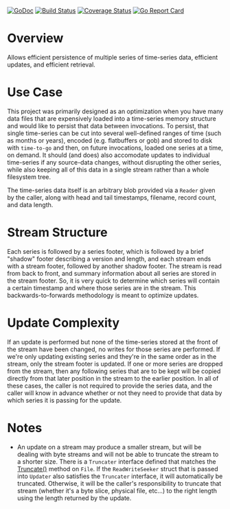 [![GoDoc](https://godoc.org/github.com/dsoprea/time-to-go?status.svg)](https://godoc.org/github.com/dsoprea/time-to-go)
[![Build Status](https://travis-ci.org/dsoprea/time-to-go.svg?branch=master)](https://travis-ci.org/dsoprea/time-to-go)
[![Coverage Status](https://coveralls.io/repos/github/dsoprea/time-to-go/badge.svg?branch=master)](https://coveralls.io/github/dsoprea/time-to-go?branch=master)
[![Go Report Card](https://goreportcard.com/badge/github.com/dsoprea/time-to-go)](https://goreportcard.com/report/github.com/dsoprea/time-to-go)

# Overview

Allows efficient persistence of multiple series of time-series data, efficient updates, and efficient retrieval.


# Use Case

This project was primarily designed as an optimization when you have many data files that are expensively loaded into a time-series memory structure and would like to persist that data between invocations. To persist, that single time-series can be cut into several well-defined ranges of time (such as months or years), encoded (e.g. flatbuffers or gob) and stored to disk with `time-to-go` and then, on future invocations, loaded one series at a time, on demand. It should (and does) also accomodate updates to individual time-series if any source-data changes, without disrupting the other series, while also keeping all of this data in a single stream rather than a whole filesystem tree.

The time-series data itself is an arbitrary blob provided via a `Reader` given by the caller, along with head and tail timestamps, filename, record count, and data length.


# Stream Structure

Each series is followed by a series footer, which is followed by a brief "shadow" footer describing a version and length, and each stream ends with a stream footer, followed by another shadow footer. The stream is read from back to front, and summary information about all series are stored in the stream footer. So, it is very quick to determine which series will contain a certain timestamp and where those series are in the stream. This backwards-to-forwards methodology is meant to optimize updates.


# Update Complexity

If an update is performed but none of the time-series stored at the front of the stream have been changed, no writes for those series are performed. If we're only updating existing series and they're in the same order as in the stream, only the stream footer is updated. If one or more series are dropped from the stream, then any following series that are to be kept will be copied directly from that later position in the stream to the earlier position. In all of these cases, the caller is not required to provide the series data, and the caller will know in advance whether or not they need to provide that data by which series it is passing for the update.


# Notes

- An update on a stream may produce a smaller stream, but will be dealing with byte streams and will not be able to truncate the stream to a shorter size. There is a `Truncater` interface defined that matches the [Truncate()](https://golang.org/pkg/os/#File.Truncate) method on `File`. If the `ReadWriteSeeker` struct that is passed into `Updater` also satisfies the `Truncater` interface, it will automatically be truncated. Otherwise, it will be the caller's responsibility to truncate that stream (whether it's a byte slice, physical file, etc...) to the right length using the length returned by the update.
